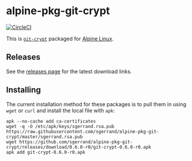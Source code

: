 # alpine-pkg-git-crypt

[![CircleCI](https://img.shields.io/circleci/project/sgerrand/alpine-pkg-git-crypt/master.svg)](https://circleci.com/gh/sgerrand/alpine-pkg-git-crypt)

This is [`git-crypt`][git-crypt] packaged for [Alpine Linux][alpine-linux].

## Releases

See the [releases page][releases] for the latest download links.

## Installing

The current installation method for these packages is to pull them in using
`wget` or `curl` and install the local file with `apk`:

    apk --no-cache add ca-certificates
    wget -q -O /etc/apk/keys/sgerrand.rsa.pub https://raw.githubusercontent.com/sgerrand/alpine-pkg-git-crypt/master/sgerrand.rsa.pub
    wget https://github.com/sgerrand/alpine-pkg-git-crypt/releases/download/0.6.0-r0/git-crypt-0.6.0-r0.apk
    apk add git-crypt-0.6.0-r0.apk

[alpine-linux]: https://www.alpinelinux.org
[git-crypt]: https://www.agwa.name/projects/git-crypt/
[releases]: https://github.com/sgerrand/alpine-pkg-git-crypt/releases/

